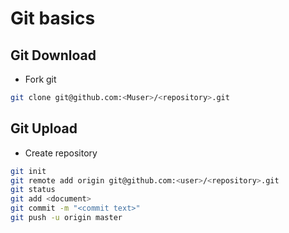 # Git basics

## Git Download
- Fork git
```sh
git clone git@github.com:<Muser>/<repository>.git  
```

## Git Upload
- Create repository
```sh
git init
git remote add origin git@github.com:<user>/<repository>.git
git status
git add <document>
git commit -m "<commit text>"
git push -u origin master
```